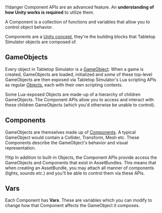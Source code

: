 !!!danger
	Component APIs are an advanced feature. An **understanding of how Unity works is required** to utilize them.

A Component is a collection of functions and variables that allow you to control object behavior.

Components are a [Unity concept](https://docs.unity3d.com/Manual/Components.html), they're the building blocks that
Tabletop Simulator objects are composed of.

## GameObjects

Every object in Tabletop Simulator is a [GameObject](gameobject.md). When a game is created, GameObjects are loaded,
initialized and _some_ of these top-level GameObjects are then exposed via Tabletop Simulator's Lua scripting APIs
as regular [Objects](../object.md), each with their own scripting contexts.

Some Lua-exposed Objects are made-up of a hierarchy of children GameObjects. The Component APIs allow you to access and
interact with these children GameObjects (which you'd otherwise be unable to control).

## Components

GameObjects are themselves made up of [Components](component.md). A typical GameObject would contain a Collider,
Transform, Mesh etc. These Components describe the GameObject's behavior and visual representation.

!!!tip
    In addition to built-in Objects, the Component APIs provide access the GameObjects and Components that exist in
    AssetBundles. This means that when creating an AssetBundle, you may attach all manner of components (lights, sounds
    etc.) and you'll be able to control them via these APIs.

## Vars

Each Component has **Vars**. These are variables which you can modify to change how that Component affects the
GameObject it composes.
